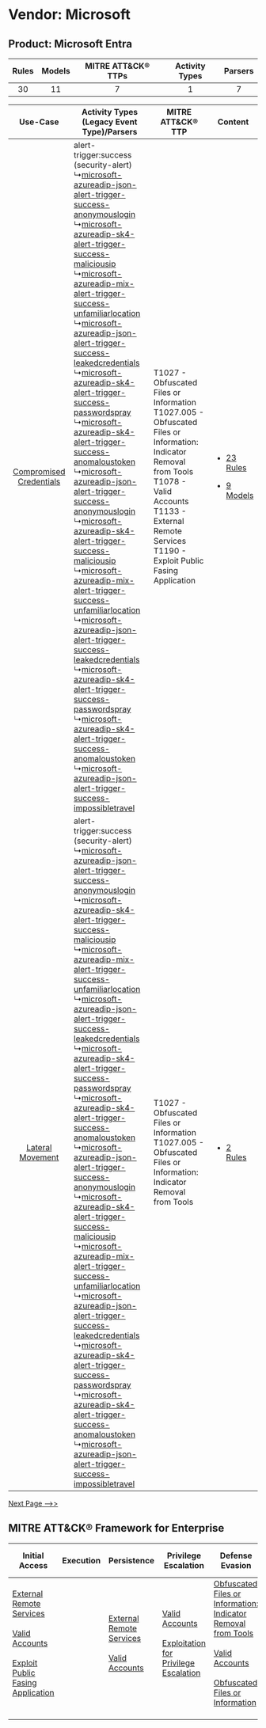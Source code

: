Vendor: Microsoft
=================
Product: Microsoft Entra
------------------------
| Rules | Models | MITRE ATT&CK® TTPs | Activity Types | Parsers |
|:-----:|:------:|:------------------:|:--------------:|:-------:|
|  30   |   11   |         7          |       1        |    7    |

|    Use-Case    | Activity Types (Legacy Event Type)/Parsers    | MITRE ATT&CK® TTP    | Content    |
|:----:| ---- | ---- | ---- |
| [Compromised Credentials](../../../UseCases/uc_compromised_credentials.md) |  alert-trigger:success (security-alert)<br> ↳[microsoft-azureadip-json-alert-trigger-success-anonymouslogin](Ps/pC_microsoftazureadipjsonalerttriggersuccessanonymouslogin.md)<br> ↳[microsoft-azureadip-sk4-alert-trigger-success-maliciousip](Ps/pC_microsoftazureadipsk4alerttriggersuccessmaliciousip.md)<br> ↳[microsoft-azureadip-mix-alert-trigger-success-unfamiliarlocation](Ps/pC_microsoftazureadipmixalerttriggersuccessunfamiliarlocation.md)<br> ↳[microsoft-azureadip-json-alert-trigger-success-leakedcredentials](Ps/pC_microsoftazureadipjsonalerttriggersuccessleakedcredentials.md)<br> ↳[microsoft-azureadip-sk4-alert-trigger-success-passwordspray](Ps/pC_microsoftazureadipsk4alerttriggersuccesspasswordspray.md)<br> ↳[microsoft-azureadip-sk4-alert-trigger-success-anomaloustoken](Ps/pC_microsoftazureadipsk4alerttriggersuccessanomaloustoken.md)<br> ↳[microsoft-azureadip-json-alert-trigger-success-anonymouslogin](Ps/pC_microsoftazureadipjsonalerttriggersuccessanonymouslogin.md)<br> ↳[microsoft-azureadip-sk4-alert-trigger-success-maliciousip](Ps/pC_microsoftazureadipsk4alerttriggersuccessmaliciousip.md)<br> ↳[microsoft-azureadip-mix-alert-trigger-success-unfamiliarlocation](Ps/pC_microsoftazureadipmixalerttriggersuccessunfamiliarlocation.md)<br> ↳[microsoft-azureadip-json-alert-trigger-success-leakedcredentials](Ps/pC_microsoftazureadipjsonalerttriggersuccessleakedcredentials.md)<br> ↳[microsoft-azureadip-sk4-alert-trigger-success-passwordspray](Ps/pC_microsoftazureadipsk4alerttriggersuccesspasswordspray.md)<br> ↳[microsoft-azureadip-sk4-alert-trigger-success-anomaloustoken](Ps/pC_microsoftazureadipsk4alerttriggersuccessanomaloustoken.md)<br> ↳[microsoft-azureadip-json-alert-trigger-success-impossibletravel](Ps/pC_microsoftazureadipjsonalerttriggersuccessimpossibletravel.md)<br> | T1027 - Obfuscated Files or Information<br>T1027.005 - Obfuscated Files or Information: Indicator Removal from Tools<br>T1078 - Valid Accounts<br>T1133 - External Remote Services<br>T1190 - Exploit Public Fasing Application<br> | [<ul><li>23 Rules</li></ul><ul><li>9 Models</li></ul>](RM/r_m_microsoft_microsoft_entra_Compromised_Credentials.md) |
|        [Lateral Movement](../../../UseCases/uc_lateral_movement.md)        |  alert-trigger:success (security-alert)<br> ↳[microsoft-azureadip-json-alert-trigger-success-anonymouslogin](Ps/pC_microsoftazureadipjsonalerttriggersuccessanonymouslogin.md)<br> ↳[microsoft-azureadip-sk4-alert-trigger-success-maliciousip](Ps/pC_microsoftazureadipsk4alerttriggersuccessmaliciousip.md)<br> ↳[microsoft-azureadip-mix-alert-trigger-success-unfamiliarlocation](Ps/pC_microsoftazureadipmixalerttriggersuccessunfamiliarlocation.md)<br> ↳[microsoft-azureadip-json-alert-trigger-success-leakedcredentials](Ps/pC_microsoftazureadipjsonalerttriggersuccessleakedcredentials.md)<br> ↳[microsoft-azureadip-sk4-alert-trigger-success-passwordspray](Ps/pC_microsoftazureadipsk4alerttriggersuccesspasswordspray.md)<br> ↳[microsoft-azureadip-sk4-alert-trigger-success-anomaloustoken](Ps/pC_microsoftazureadipsk4alerttriggersuccessanomaloustoken.md)<br> ↳[microsoft-azureadip-json-alert-trigger-success-anonymouslogin](Ps/pC_microsoftazureadipjsonalerttriggersuccessanonymouslogin.md)<br> ↳[microsoft-azureadip-sk4-alert-trigger-success-maliciousip](Ps/pC_microsoftazureadipsk4alerttriggersuccessmaliciousip.md)<br> ↳[microsoft-azureadip-mix-alert-trigger-success-unfamiliarlocation](Ps/pC_microsoftazureadipmixalerttriggersuccessunfamiliarlocation.md)<br> ↳[microsoft-azureadip-json-alert-trigger-success-leakedcredentials](Ps/pC_microsoftazureadipjsonalerttriggersuccessleakedcredentials.md)<br> ↳[microsoft-azureadip-sk4-alert-trigger-success-passwordspray](Ps/pC_microsoftazureadipsk4alerttriggersuccesspasswordspray.md)<br> ↳[microsoft-azureadip-sk4-alert-trigger-success-anomaloustoken](Ps/pC_microsoftazureadipsk4alerttriggersuccessanomaloustoken.md)<br> ↳[microsoft-azureadip-json-alert-trigger-success-impossibletravel](Ps/pC_microsoftazureadipjsonalerttriggersuccessimpossibletravel.md)<br> | T1027 - Obfuscated Files or Information<br>T1027.005 - Obfuscated Files or Information: Indicator Removal from Tools<br>    | [<ul><li>2 Rules</li></ul>](RM/r_m_microsoft_microsoft_entra_Lateral_Movement.md)    |
[Next Page -->>](2_ds_microsoft_microsoft_entra.md)

MITRE ATT&CK® Framework for Enterprise
--------------------------------------
| Initial Access                                                                                                                                                                                                                         | Execution | Persistence                                                                                                                                      | Privilege Escalation                                                                                                                                          | Defense Evasion                                                                                                                                                                                                                                                               | Credential Access | Discovery | Lateral Movement | Collection | Command and Control | Exfiltration | Impact |
| -------------------------------------------------------------------------------------------------------------------------------------------------------------------------------------------------------------------------------------- | --------- | ------------------------------------------------------------------------------------------------------------------------------------------------ | ------------------------------------------------------------------------------------------------------------------------------------------------------------- | ----------------------------------------------------------------------------------------------------------------------------------------------------------------------------------------------------------------------------------------------------------------------------- | ----------------- | --------- | ---------------- | ---------- | ------------------- | ------------ | ------ |
| [External Remote Services](https://attack.mitre.org/techniques/T1133)<br><br>[Valid Accounts](https://attack.mitre.org/techniques/T1078)<br><br>[Exploit Public Fasing Application](https://attack.mitre.org/techniques/T1190)<br><br> |           | [External Remote Services](https://attack.mitre.org/techniques/T1133)<br><br>[Valid Accounts](https://attack.mitre.org/techniques/T1078)<br><br> | [Valid Accounts](https://attack.mitre.org/techniques/T1078)<br><br>[Exploitation for Privilege Escalation](https://attack.mitre.org/techniques/T1068)<br><br> | [Obfuscated Files or Information: Indicator Removal from Tools](https://attack.mitre.org/techniques/T1027/005)<br><br>[Valid Accounts](https://attack.mitre.org/techniques/T1078)<br><br>[Obfuscated Files or Information](https://attack.mitre.org/techniques/T1027)<br><br> |                   |           |                  |            |                     |              |        |